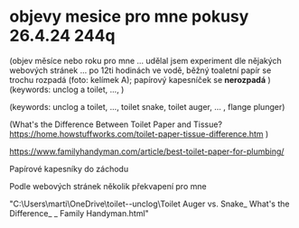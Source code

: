 


# objevy mesice pro mne		pokusy 26.4.24 244q


(objev měsíce nebo roku pro mne ... udělal jsem experiment dle nějakých webových stránek ... 
 po 12ti hodinách ve vodě,
běžný toaletní papír  se trochu rozpadá (foto: kelímek A);
papírový kapesníček se **nerozpadá**
)
 (keywords: unclog a toilet, ..., )

 (keywords: unclog a toilet, ..., toilet snake, toilet auger, ...   , flange plunger)




(What's the Difference Between Toilet Paper and Tissue?    https://home.howstuffworks.com/toilet-paper-tissue-difference.htm  )

https://www.familyhandyman.com/article/best-toilet-paper-for-plumbing/

Papírové kapesníky do záchodu




Podle webových stránek několik překvapení pro mne

"C:\Users\marti\OneDrive\toilet--unclog\Toilet Auger vs. Snake_ What's the Difference_ _ Family Handyman.html"


